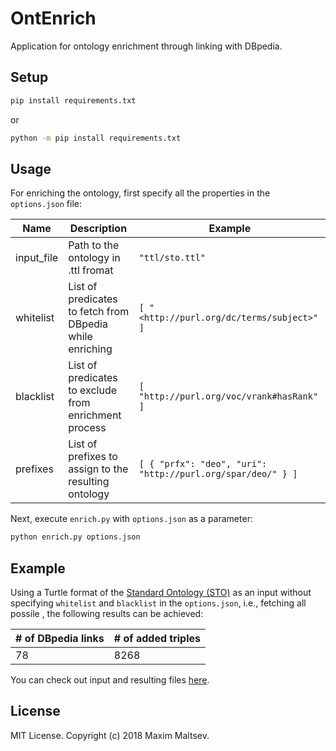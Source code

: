 # OntEnrich
Application for ontology enrichment through linking with DBpedia.

## Setup
```bash
pip install requirements.txt
```
or
```cmd
python -m pip install requirements.txt
```

## Usage
For enriching the ontology, first specify all the properties in the `options.json` file:

| Name | Description | Example |
| ---- | ----------- | ------- |
| input_file | Path to the ontology in .ttl fromat | `"ttl/sto.ttl"` |
| whitelist | List of predicates to fetch from DBpedia while enriching | `[ "<http://purl.org/dc/terms/subject>" ]` |
| blacklist | List of predicates to exclude from enrichment process | `[ "http://purl.org/voc/vrank#hasRank" ]` |
| prefixes | List of prefixes to assign to the resulting ontology | `[ { "prfx": "deo", "uri": "http://purl.org/spar/deo/" } ]` |

Next, execute `enrich.py` with `options.json` as a parameter:
```bash
python enrich.py options.json
```

## Example
Using a Turtle format of the [Standard Ontology (STO)](https://github.com/i40-Tools/StandardOntology) as an input without specifying `whitelist` and `blacklist` in the `options.json`, i.e., fetching all possile , the following results can be achieved:

| # of DBpedia links | # of added triples |
| ------------------ | ------------------ |
| 78 | 8268 |

You can check out input and resulting files [here](/examples).

## License
MIT License. Copyright (c) 2018 Maxim Maltsev.
